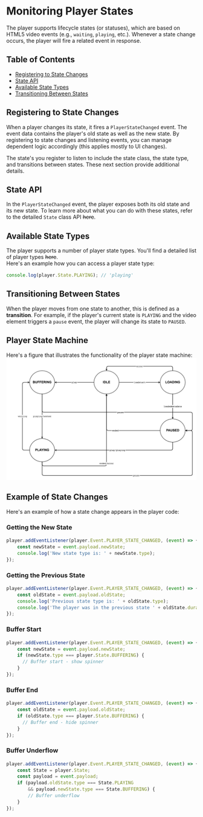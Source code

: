 
# Monitoring Player States  

The player supports lifecycle states (or statuses), which are based on HTML5 video events (e.g., `waiting`, `playing`, etc.). Whenever a state change occurs, the player will fire a related event in response.

## Table of Contents
  - [Registering to State Changes](#registering-to-state-changed)
  - [State API](#state-api)
  - [Available State Types](#state-types)
  - [Transitioning Between States](#transitions-between-states)

## Registering to State Changes  

When a player changes its state, it fires a `PlayerStateChanged` event. The event data contains the player's old state as well as the new state. By registering to state changes and listening events, you can manage dependent logic accordingly (this applies mostly to UI changes).

The state's you register to listen to include the state class, the state type, and transitions between states. These next section provide additional details.

## State API  
In the `PlayerStateChanged` event, the player exposes both its old state and its new state.
To learn more about what you can do with these states, refer to the detailed `State` class API ~~here~~.

## Available State Types  

The player supports a number of player state types. You'll find a detailed list of player types ~~here~~.
<br>Here's an example how you can access a player state type:
```js
console.log(player.State.PLAYING); // 'playing'
```
## Transitioning Between States  

When the player moves from one state to another, this is defined as a **transition**. For example, if the player's current state is `PLAYING` and the video element triggers a `pause` event, the player will change its state to `PAUSED`.


## Player State Machine  

Here's a figure that illustrates the functionality of the player state machine:
![player-state-machine](./images/player-state-machine.jpg)



## Example of State Changes  

Here's an example of how a state change appears in the player code:

### Getting the New State
```js
player.addEventListener(player.Event.PLAYER_STATE_CHANGED, (event) => {
    const newState = event.payload.newState;
    console.log('New state type is: ' + newState.type);
});
```

### Getting the Previous State
```js
player.addEventListener(player.Event.PLAYER_STATE_CHANGED, (event) => {
    const oldState = event.payload.oldState;
    console.log('Previous state type is: ' + oldState.type);
    console.log('The player was in the previous state ' + oldState.duration + ' millis');
});
```

### Buffer Start
```js
player.addEventListener(player.Event.PLAYER_STATE_CHANGED, (event) => {
    const newState = event.payload.newState;
    if (newState.type === player.State.BUFFERING) {
      // Buffer start - show spinner
    }
});
```

### Buffer End
```js
player.addEventListener(player.Event.PLAYER_STATE_CHANGED, (event) => {
    const oldState = event.payload.oldState;
    if (oldState.type === player.State.BUFFERING) {
      // Buffer end - hide spinner
    }
});
```

### Buffer Underflow
```js
player.addEventListener(player.Event.PLAYER_STATE_CHANGED, (event) => {
    const State = player.State;
    const payload = event.payload;
    if (payload.oldState.type === State.PLAYING
        && payload.newState.type === State.BUFFERING) {
        // Buffer underflow
    }
});
```
